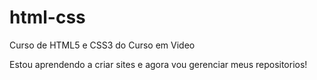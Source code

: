 # html-css
 Curso de HTML5 e CSS3 do Curso em Video

Estou aprendendo a criar sites e agora vou gerenciar meus repositorios!


